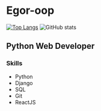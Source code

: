 # Egor-oop
[![Top Langs](https://github-readme-stats.vercel.app/api/top-langs/?username=Egor-oop&layout=compact)](https://github.com/anuraghazra/github-readme-stats)
![GitHub stats](https://github-readme-stats.vercel.app/api?username=Egor-oop&show_icons=true&theme=tokyonight)
## Python Web Developer
### Skills
 - Python
 - Django
 - SQL
 - Git
 - ReactJS
